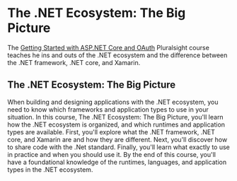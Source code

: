 # The .NET Ecosystem: The Big Picture

The [Getting Started with ASP.NET Core and OAuth](https://app.pluralsight.com/library/courses/dotnet-ecosystem-big-picture) Pluralsight course teaches he ins and outs of the .NET ecosystem and the difference between the .NET framework, .NET core, and Xamarin.

## The .NET Ecosystem: The Big Picture
When building and designing applications with the .NET ecosystem, you need to know which frameworks and application types to use in your situation. In this course, The .NET Ecosystem: The Big Picture, you'll learn how the .NET ecosystem is organized, and which runtimes and application types are available. First, you'll explore what the .NET framework, .NET core, and Xamarin are and how they are different. Next, you'll discover how to share code with the .Net standard. Finally, you'll learn what exactly to use in practice and when you should use it. By the end of this course, you'll have a foundational knowledge of the runtimes, languages, and application types in the .NET ecosystem.